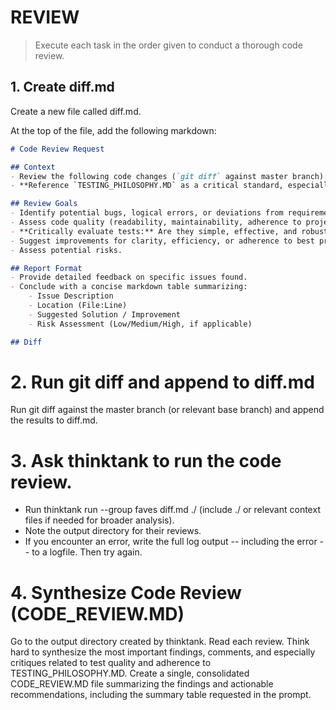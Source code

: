 # REVIEW

> Execute each task in the order given to conduct a thorough code review.

## 1. Create diff.md

Create a new file called diff.md.

At the top of the file, add the following markdown:
```markdown
# Code Review Request

## Context
- Review the following code changes (`git diff` against master branch).
- **Reference `TESTING_PHILOSOPHY.MD` as a critical standard, especially for test code.**

## Review Goals
- Identify potential bugs, logical errors, or deviations from requirements.
- Assess code quality (readability, maintainability, adherence to project standards).
- **Critically evaluate tests:** Are they simple, effective, and robust? Do they follow `TESTING_PHILOSOPHY.MD`? Do they use excessive mocking? Are they testing behavior or implementation? Suggest specific improvements.
- Suggest improvements for clarity, efficiency, or adherence to best practices.
- Assess potential risks.

## Report Format
- Provide detailed feedback on specific issues found.
- Conclude with a concise markdown table summarizing:
    - Issue Description
    - Location (File:Line)
    - Suggested Solution / Improvement
    - Risk Assessment (Low/Medium/High, if applicable)

## Diff
```

# 2. Run git diff and append to diff.md
Run git diff against the master branch (or relevant base branch) and append the results to diff.md.

# 3. Ask thinktank to run the code review.
- Run thinktank run --group faves diff.md ./ (include ./ or relevant context files if needed for broader analysis).
- Note the output directory for their reviews.
- If you encounter an error, write the full log output -- including the error -- to a logfile. Then try again.

# 4. Synthesize Code Review (CODE_REVIEW.MD)
Go to the output directory created by thinktank. Read each review. Think hard to synthesize the most important findings, comments, and especially critiques related to test quality and adherence to TESTING_PHILOSOPHY.MD. Create a single, consolidated CODE_REVIEW.MD file summarizing the findings and actionable recommendations, including the summary table requested in the prompt.

